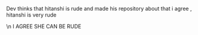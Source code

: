 Dev thinks that hitanshi is rude and made his repository about that
i agree , hitanshi is very rude 

\n I AGREE SHE CAN BE RUDE 

